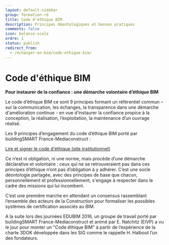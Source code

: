 ```yaml
---
layout: default-sidebar
group: formation-rd
title: Code d'éthique BIM
description: Principes déontologiques et bonnes pratiques
comments: false
icon: balance-scale
ordre: 1
status: publish
redirect_from:
  - /echanger-en-bim/code-ethique-bim/
---
```


# Code d'éthique BIM

**Pour instaurer de la confiance : une démarche volontaire d’éthique BIM**

Le code d’éthique BIM ce sont 9 principes formant un référentiel commun – sur la communication, les échanges, la transparence dans une démarche d'amélioration continue - en vue d’instaurer la confiance propice à la conception, la réalisation, l’exploitation, la maintenance d’un ouvrage réalisé. 

Les 9 principes d’engagement du code d’éthique BIM porté par buildingSMART France-Mediaconstruct :

<a class="btn btn-info" href="https://buildingsmartfrance-mediaconstruct.fr/code-ethique-travailler-bim" role="button">Lire et signer le code d'éthique (site institutionnel)</a>

Ce n’est ni obligation, ni une norme, mais procède d’une démarche déclarative et volontaire : ceux qui ne se retrouveraient pas dans ces principes d’éthique n’ont pas d’obligation à y adhérer. C’est une socle déontologie partagée, avec des principes de base que chacun, personnellement et professionnellement, s'engage à respecter dans le cadre des missions qui lui incombent.

C’est une première marche en attendant un consensus rassemblant l’ensemble des acteurs de la Construction pour formaliser les possibles systèmes de certification associés au BIM.

A la suite lors des journées EDUBIM 2016, un groupe de travail porté par buildingSMART France-Mediaconstruct et animé par E. Natchitz (EIVP) a vu le jour pour monter un "Code éthique BIM" à partir de l’expérience de la charte 3DOK développée dans les SIG comme le rappelle H. Halbout l’un des fondateurs.
